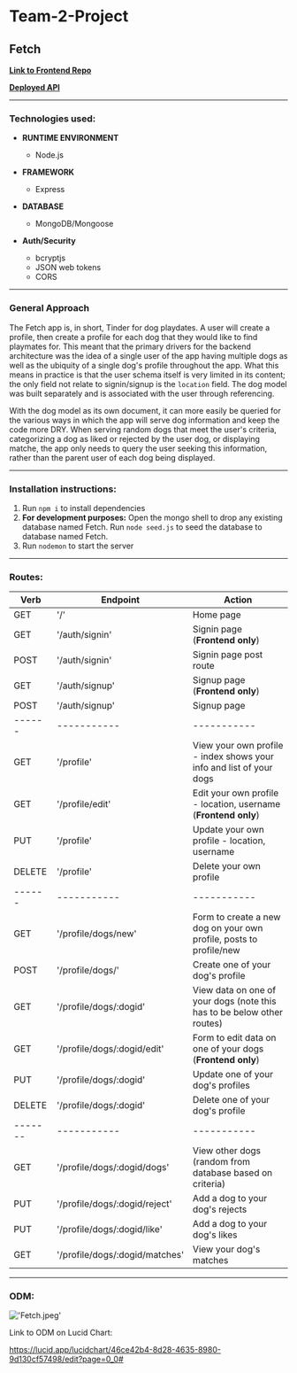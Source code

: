 # Team-2-Project
## Fetch

[**Link to Frontend Repo**](https://github.com/lind1125/Fetch-Frontend)

[**Deployed API**](https://fetchbackend.herokuapp.com/)

---

### Technologies used:

* **RUNTIME ENVIRONMENT**

  * Node.js

* **FRAMEWORK**

  * Express

* **DATABASE**

  * MongoDB/Mongoose

* **Auth/Security**

  * bcryptjs
  * JSON web tokens
  * CORS

---

### General Approach

The Fetch app is, in short, Tinder for dog playdates. A user will create a profile, then create a profile for each dog that they would like to find playmates for. This meant that the primary drivers for the backend architecture was the idea of a single user of the app having multiple dogs as well as the ubiquity of a single dog's profile throughout the app. What this means in practice is that the user schema itself is very limited in its content; the only field not relate to signin/signup is the `location` field. The dog model was built separately and is associated with the user through referencing.

With the dog model as its own document, it can more easily be queried for the various ways in which the app will serve dog information and keep the code more DRY. When serving random dogs that meet the user's criteria, categorizing a dog as liked or rejected by the user dog, or displaying matche, the app only needs to query the user seeking this information, rather than the parent user of each dog being displayed.

---

### Installation instructions:

1. Run `npm i` to install dependencies
2. **For development purposes:** Open the mongo shell to drop any existing database named Fetch. Run `node seed.js` to seed the database to database named Fetch.
3. Run `nodemon` to start the server

---

### Routes:


| Verb | Endpoint | Action |
| ----------- | ----------- | ----------- |
| GET | '/' | Home page |
| GET | '/auth/signin' | Signin page (**Frontend only**)|
| POST | '/auth/signin' | Signin page post route |
| GET | '/auth/signup' | Signup page (**Frontend only**)|
| POST | '/auth/signup' | Signup page |
| ------ | ----------- | ----------- |
| GET | '/profile'  | View your own profile  - index shows your info and list of your dogs |
| GET | '/profile/edit' | Edit your own profile - location, username (**Frontend only**)|
| PUT | '/profile' | Update your own profile - location, username |
| DELETE | '/profile'  | Delete your own profile |
| ------ | ----------- | ----------- |
| GET | '/profile/dogs/new' | Form to create a new dog on your own profile, posts to profile/new | **Frontend only** |
| POST | '/profile/dogs/' | Create one of your dog's profile |
| GET | '/profile/dogs/:dogid' | View data on one of your dogs (note this has to be below other routes) |
| GET | '/profile/dogs/:dogid/edit' | Form to edit data on one of your dogs (**Frontend only**)|
| PUT | '/profile/dogs/:dogid' | Update one of your dog's profiles |
| DELETE | '/profile/dogs/:dogid' | Delete one of your dog's profile |
| ------- | ----------- | ----------- |
| GET | '/profile/dogs/:dogid/dogs' | View other dogs (random from database based on criteria) |
| PUT | '/profile/dogs/:dogid/reject' | Add a dog to your dog's rejects |
| PUT | '/profile/dogs/:dogid/like' | Add a dog to your dog's likes  |
| GET | '/profile/dogs/:dogid/matches' | View your dog's matches |

---

### ODM:

!['Fetch.jpeg'](Fetch.jpeg)

Link to ODM on Lucid Chart:

https://lucid.app/lucidchart/46ce42b4-8d28-4635-8980-9d130cf57498/edit?page=0_0#


